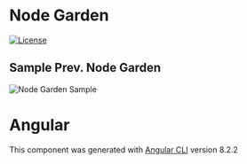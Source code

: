# Node Garden
[![License](https://img.shields.io/github/license/NoLogig/Inspiration-Station.svg)](https://choosealicense.com/licenses/mit/)

## Sample Prev. Node Garden

![Node Garden Sample](https://github.com/NoLogig/blob/Node-garden/nodes-garden.gif)

# Angular 

This component was generated with [Angular CLI](https://github.com/angular/angular-cli) version 8.2.2
